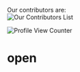 Our contributors are:   
![Our Contributors List](https://contrib.rocks/image?repo=punchkorea/open)


![Profile View Counter](https://komarev.com/ghpvc/?username=punchkorea)
# open
